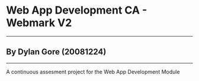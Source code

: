 # Web App Development CA - Webmark V2
---
## By Dylan Gore (20081224)
---

A continuous assesment project for the Web App Development Module